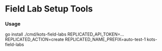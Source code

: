 Field Lab Setup Tools
========================


### Usage

go install ./cmd/kots-field-labs
REPLICATED_API_TOKEN=... REPLICATED_ACTION=create REPLICATED_NAME_PREFIX=auto-test-1 kots-field-labs
